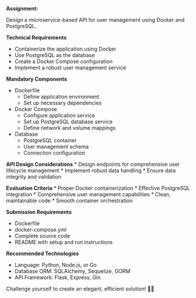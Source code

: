 

**__Assignment:__**

Design a microservice-based API for user management using Docker and PostgreSQL.

**Technical Requirements**
* Containerize the application using Docker
* Use PostgreSQL as the database
* Create a Docker Compose configuration
* Implement a robust user management service
    
**Mandatory Components**
* Dockerfile
    * Define application environment
    * Set up necessary dependencies
* Docker Compose
    * Configure application service
    * Set up PostgreSQL database service
    * Define network and volume mappings
* Database
    * PostgreSQL container
    * User management schema
    * Connection configuration

**API Design Considerations**
    * Design endpoints for comprehensive user lifecycle management
    * Implement robust data handling
    * Ensure data integrity and validation

**Evaluation Criteria**
    * Proper Docker containerization
    * Effective PostgreSQL integration
    * Comprehensive user management capabilities
    * Clean, maintainable code
    * Smooth container orchestration

**Submission Requirements**
* Dockerfile
* docker-compose.yml
* Complete source code
* README with setup and run instructions

**Recommended Technologies** 
* Language: Python, Node.js, or Go
* Database ORM: SQLAlchemy, Sequelize, GORM
* API Framework: Flask, Express, Gin

Challenge yourself to create an elegant, efficient solution! 🚀🐳

